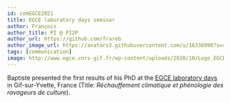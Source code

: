 ```yaml
---
id: comEGCE2021
title: EGCE laboratory days seminar
author: François
author_title: PI @ PI2P
author_url: https://github.com/frareb
author_image_url: https://avatars3.githubusercontent.com/u/16336998?s=460&v=4
tags: [communication]
image: http://www.egce.cnrs-gif.fr/wp-content/uploads/2020/10/Logo_EGCEessai5boldbleuf3-1-768x293.jpg
---
```


Baptiste presented the first results of his PhD at the [EGCE laboratory days](http://www.egce.cnrs-gif.fr/?lang=en) in Gif-sur-Yvette, France (Title: *Réchauffement climatique et phénologie des ravageurs de culture*).
